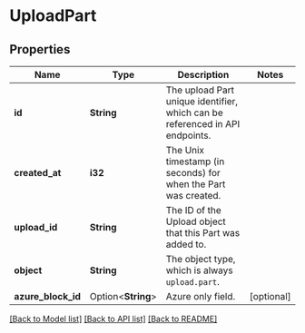 # UploadPart

## Properties

Name | Type | Description | Notes
------------ | ------------- | ------------- | -------------
**id** | **String** | The upload Part unique identifier, which can be referenced in API endpoints. | 
**created_at** | **i32** | The Unix timestamp (in seconds) for when the Part was created. | 
**upload_id** | **String** | The ID of the Upload object that this Part was added to. | 
**object** | **String** | The object type, which is always `upload.part`. | 
**azure_block_id** | Option<**String**> | Azure only field. | [optional]

[[Back to Model list]](../README.md#documentation-for-models) [[Back to API list]](../README.md#documentation-for-api-endpoints) [[Back to README]](../README.md)


